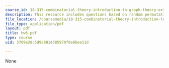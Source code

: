 ```yaml
---
course_id: 18-315-combinatorial-theory-introduction-to-graph-theory-extremal-and-enumerative-combinatorics-spring-2005
description: This resource includes questions based on random permutations.
file_location: /coursemedia/18-315-combinatorial-theory-introduction-to-graph-theory-extremal-and-enumerative-combinatorics-spring-2005/3769e28c5d9a8814385979f0e8bee11d_hw5.pdf
file_type: application/pdf
layout: pdf
title: hw5.pdf
type: course
uid: 3769e28c5d9a8814385979f0e8bee11d

---
```

None